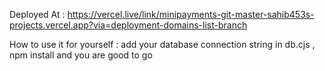 Deployed At : https://vercel.live/link/minipayments-git-master-sahib453s-projects.vercel.app?via=deployment-domains-list-branch

How to use it for yourself : add your database connection string in db.cjs , npm install and you are good to go
